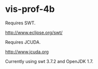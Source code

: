 vis-prof-4b
===========

Requires SWT. 

http://www.eclipse.org/swt/

Requires JCUDA.

http://www.jcuda.org

Currently using swt 3.7.2 and OpenJDK 1.7.


